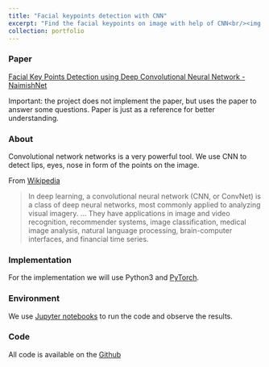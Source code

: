 ```yaml
---
title: "Facial keypoints detection with CNN"
excerpt: "Find the facial keypoints on image with help of CNN<br/><img src='/images/projects/FaceKeypoints.png'>"
collection: portfolio
---
```


### Paper

[Facial Key Points Detection using Deep Convolutional Neural Network - NaimishNet](https://arxiv.org/pdf/1710.00977.pdf)

Important: the project does not implement the paper, but uses the paper to answer some questions. Paper is just as a reference for better understanding.

### About

Convolutional network networks is a very powerful tool. We use CNN to detect lips, eyes, nose in form of the points on the image.

From [Wikipedia](https://en.wikipedia.org/wiki/Convolutional_neural_network)

> In deep learning, a convolutional neural network (CNN, or ConvNet) is a class of deep neural networks, most commonly applied to analyzing visual imagery. ... They have applications in image and video recognition, recommender systems, image classification, medical image analysis, natural language processing, brain-computer interfaces, and financial time series.


### Implementation

For the implementation we will use Python3 and [PyTorch](https://pytorch.org/).


### Environment

We use [Jupyter notebooks](https://jupyter.org/) to run the code and observe the results.


### Code

All code is available on the [Github](https://github.com/kurbakov/facial-keypoints)
